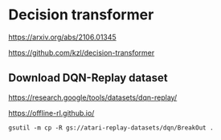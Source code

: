 
# Decision transformer

https://arxiv.org/abs/2106.01345

https://github.com/kzl/decision-transformer


## Download DQN-Replay dataset

https://research.google/tools/datasets/dqn-replay/

https://offline-rl.github.io/

```
gsutil -m cp -R gs://atari-replay-datasets/dqn/BreakOut .
```
